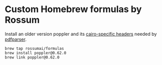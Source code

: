 # Custom Homebrew formulas by Rossum

Install an older version poppler and its [cairo-specific headers](https://gitlab.freedesktop.org/poppler/poppler/merge_requests/252/diffs)
needed by [pdfparser](https://github.com/rossumai/pdfparser).

```
brew tap rossumai/formulas
brew install poppler@0.62.0
brew link poppler@0.62.0
```
